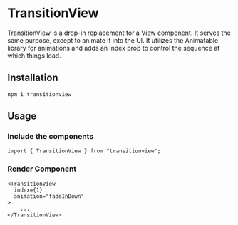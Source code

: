 # TransitionView

TransitionView is a drop-in replacement for a View component. It serves the same purpose, except to animate it into the UI. It utilizes the Animatable library for animations and adds an index prop to control the sequence at which things load.

## Installation

```
npm i transitionview
```

## Usage

### Include the components

```
import { TransitionView } from "transitionview";
```

### Render Component

```
<TransitionView
  index={1}
  animation="fadeInDown"
>
    ...
</TransitionView>
```
